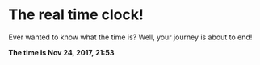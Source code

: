 # The real time clock!

Ever wanted to know what the time is? Well, your journey is about to end!

**The time is Nov 24, 2017, 21:53**